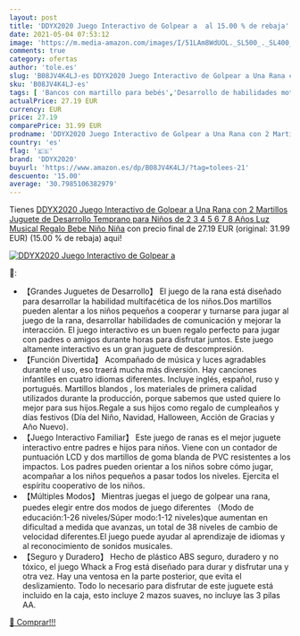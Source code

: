 ```yaml
---
layout: post
title: 'DDYX2020 Juego Interactivo de Golpear a  al 15.00 % de rebaja'
date: 2021-05-04 07:53:12
image: 'https://m.media-amazon.com/images/I/51LAm8WdUOL._SL500_._SL400_.jpg'
comments: true
category: ofertas
author: 'tole.es'
slug: 'B08JV4K4LJ-es DDYX2020 Juego Interactivo de Golpear a Una Rana con 2...'
sku: 'B08JV4K4LJ-es'
tags: [ 'Bancos con martillo para bebés','Desarrollo de habilidades motoras','Juguetes','Juguetes para Bebés y primera infancia','Juguetes y juegos','bebe','ddyx2020', ]
actualPrice: 27.19 EUR
currency: EUR
price: 27.19
comparePrice: 31.99 EUR
prodname: 'DDYX2020 Juego Interactivo de Golpear a Una Rana con 2 Martillos  Juguete de Desarrollo Temprano para Niños de 2 3 4 5 6 7 8 Años  Luz Musical Regalo Bebe Niño Niña'
country: 'es'
flag: '🇪🇸'
brand: 'DDYX2020'
buyurl: 'https://www.amazon.es/dp/B08JV4K4LJ/?tag=tolees-21'
descuento: '15.00'
average: '30.7985106382979'
---
```


Tienes [DDYX2020 Juego Interactivo de Golpear a Una Rana con 2 Martillos  Juguete de Desarrollo Temprano para Niños de 2 3 4 5 6 7 8 Años  Luz Musical Regalo Bebe Niño Niña](https://www.amazon.es/dp/B08JV4K4LJ/?tag=tolees-21) con precio final de  27.19 EUR (original: 31.99 EUR) (15.00 %  de rebaja) aqui!

[![DDYX2020 Juego Interactivo de Golpear a ](https://m.media-amazon.com/images/I/51LAm8WdUOL._SL500_._SL400_.jpg)](https://www.amazon.es/dp/B08JV4K4LJ/?tag=tolees-21)

🔎:

- 【Grandes Juguetes de Desarrollo】 El juego de la rana está diseñado para desarrollar la habilidad multifacética de los niños.Dos martillos pueden alentar a los niños pequeños a cooperar y turnarse para jugar al juego de la rana, desarrollar habilidades de comunicación y mejorar la interacción. El juego interactivo es un buen regalo perfecto para jugar con padres o amigos durante horas para disfrutar juntos. Este juego altamente interactivo es un gran juguete de descompresión.
- 【Función Divertida】 Acompañado de música y luces agradables durante el uso, eso traerá mucha más diversión. Hay canciones infantiles en cuatro idiomas diferentes. Incluye inglés, español, ruso y portugués. Martillos blandos , los materiales de primera calidad utilizados durante la producción, porque sabemos que usted quiere lo mejor para sus hijos.Regale a sus hijos como regalo de cumpleaños y días festivos (Día del Niño, Navidad, Halloween, Acción de Gracias y Año Nuevo).
- 【Juego Interactivo Familiar】 Este juego de ranas es el mejor juguete interactivo entre padres e hijos para niños. Viene con un contador de puntuación LCD y dos martillos de goma blanda de PVC resistentes a los impactos. Los padres pueden orientar a los niños sobre cómo jugar, acompañar a los niños pequeños a pasar todos los niveles. Ejercita el espíritu cooperativo de los niños.
- 【Múltiples Modos】 Mientras juegas el juego de golpear una rana, puedes elegir entre dos modos de juego diferentes （Modo de educación:1-26 niveles/Súper modo:1-12 niveles)que aumentan en dificultad a medida que avanzas, un total de 38 niveles de cambio de velocidad diferentes.El juego puede ayudar al aprendizaje de idiomas y al reconocimiento de sonidos musicales.
- 【Seguro y Duradero】 Hecho de plástico ABS seguro, duradero y no tóxico, el juego Whack a Frog está diseñado para durar y disfrutar una y otra vez. Hay una ventosa en la parte posterior, que evita el deslizamiento. Todo lo necesario para disfrutar de este juguete está incluido en la caja, esto incluye 2 mazos suaves, no incluye las 3 pilas AA.

[🛒 Comprar!!!](https://www.amazon.es/dp/B08JV4K4LJ/?tag=tolees-21)
